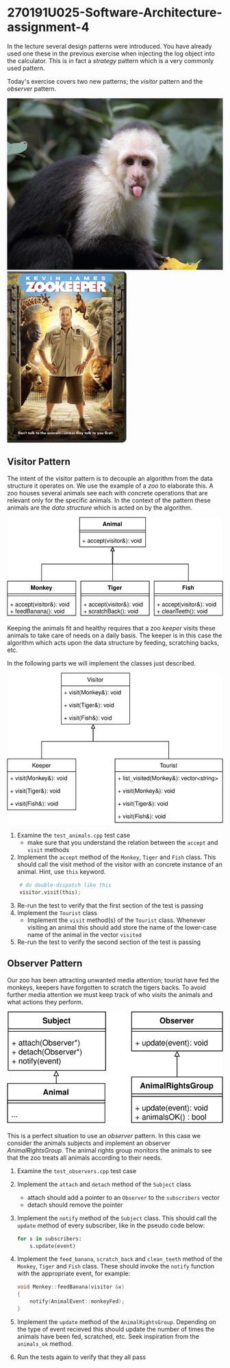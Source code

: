 # 270191U025-Software-Architecture-assignment-4

In the lecture several design patterns were introduced. You have already used one these in the previous exercise when injecting the log object into the calculator. This is in fact a _strategy_ pattern which is a very commonly used pattern.

Today's exercise covers two new patterns; the _visitor_ pattern and the _observer_ pattern.

<div>
<img src="docs/monkey.jpg" height=400>
<img src="docs/zoo_keeper.jpg" height=400>
<div>

## Visitor Pattern

The intent of the visitor pattern is to decouple an algorithm from the data structure it operates on. We use the example of a _zoo_ to elaborate this. A zoo houses several animals see each with concrete operations that are relevant only for the specific animals. In the context of the pattern these animals are the _data structure_ which is acted on by the algorithm.

<div>
<img src="docs/animals.svg">
</div>

Keeping the animals fit and healthy requires that a zoo _keeper_ visits these animals to take care of needs on a daily basis. The keeper is in this case the algorithm which acts upon the data structure by feeding, scratching backs, etc.

In the following parts we will implement the classes just described.

<div>
<img src="docs/visitor.svg">
</div>

1. Examine the `test_animals.cpp` test case
   - make sure that you understand the relation between the `accept` and `visit` methods
2. Implement the `accept` method of the `Monkey`, `Tiger` and `Fish` class. This should call the visit method of the visitor with an concrete instance of an animal. Hint, use `this` keyword.

```python
    # do double-dispatch like this
    visitor.visit(this);
```

3. Re-run the test to verify that the first section of the test is passing
4. Implement the `Tourist` class
   - Implement the `visit` method(s) of the `Tourist` class. Whenever visiting an animal this should add store the name of the lower-case name of the animal in the vector `visited`
5. Re-run the test to verify the second section of the test is passing

## Observer Pattern

Our zoo has been attracting unwanted media attention; tourist have fed the monkeys, keepers have forgotten to scratch the tigers backs.
To avoid further media attention we must keep track of who visits the animals and what actions they perform.

<div>
<img src="docs/observer.svg">
</div>

This is a perfect situation to use an _observer_ pattern. In this case we consider the animals subjects and implement an observer _AnimalRightsGroup_.
The animal rights group monitors the animals to see that the zoo treats all animals according to their needs.

1. Examine the `test_observers.cpp` test case
2. Implement the `attach` and `detach` method of the `Subject` class
   - attach should add a pointer to an `Observer` to the `subscribers` vector
   - detach should remove the pointer
3. Implement the `notify` method of the `Subject` class. This should call the `update` method of every subscriber, like in the pseudo code below:

   ```python
   for s in subscribers:
       s.update(event)
   ```

4. Implement the `feed_banana`, `scratch_back` and `clean_teeth` method of the `Monkey`, `Tiger` and `Fish` class. These should invoke the `notify` function with the appropriate event, for example:
   ```cpp
   void Monkey::feedBanana(visitor &v)
   {
       notify(AnimalEvent::monkeyFed);
   }
   ```
5. Implement the `update` method of the `AnimalRightsGroup`. Depending on the type of event recieved this should update the number of times the animals have been fed, scratched, etc.
   Seek inspiration from the `animals_ok` method.

6. Run the tests again to verify that they all pass
